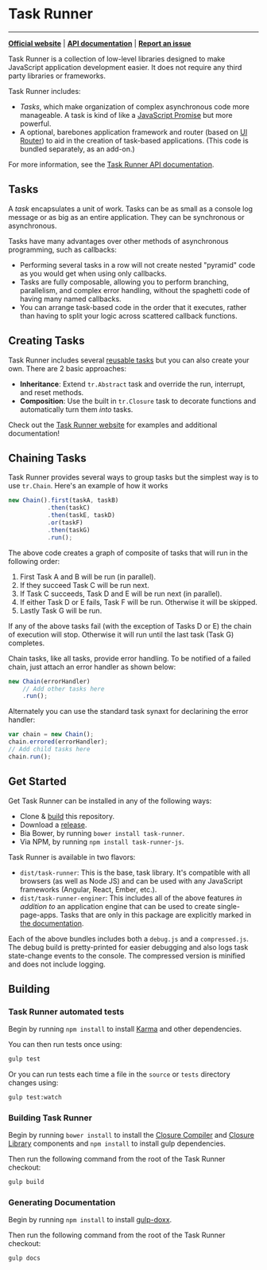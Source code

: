 
# Task Runner
---
**[Official website](http://bvaughn.github.io/task-runner/)** |
**[API documentation](http://rawgit.com/bvaughn/task-runner/master/docs/index.html)** |
**[Report an issue](https://github.com/bvaughn/task-runner/issues/new)**

Task Runner is a collection of low-level libraries designed to make JavaScript application development easier. It does not require any third party libraries or frameworks.

Task Runner includes:

* *Tasks*, which make organization of complex asynchronous code more manageable. A task is kind of like a [JavaScript Promise](https://developer.mozilla.org/en-US/docs/Web/JavaScript/Reference/Global_Objects/Promise) but more powerful.
* A optional, barebones application framework and router (based on [UI Router](https://github.com/angular-ui/ui-router/)) to aid in the creation of task-based applications. (This code is bundled separately, as an add-on.)

For more information, see the [Task Runner API documentation](http://rawgit.com/bvaughn/task-runner/master/docs/index.html).

## Tasks

A *task* encapsulates a unit of work. Tasks can be as small as a console log message or as big as an entire application. They can be synchronous or asynchronous.

Tasks have many advantages over other methods of asynchronous programming, such as callbacks:

* Performing several tasks in a row will not create nested "pyramid" code as you would get when using only callbacks.
* Tasks are fully composable, allowing you to perform branching, parallelism, and complex error handling, without the spaghetti code of having many named callbacks.
* You can arrange task-based code in the order that it executes, rather than having to split your logic across scattered callback functions.

## Creating Tasks

Task Runner includes several [reusable tasks](http://rawgit.com/bvaughn/task-runner/master/docs/index.html) but you can also create your own. There are 2 basic approaches:

* **Inheritance**: Extend `tr.Abstract` task and override the run, interrupt, and reset methods.
* **Composition**: Use the built in `tr.Closure` task to decorate functions and automatically turn them *into* tasks.

Check out the [Task Runner website](http://bvaughn.github.io/task-runner/) for examples and additional documentation!

## Chaining Tasks

Task Runner provides several ways to group tasks but the simplest way is to use `tr.Chain`. Here's an example of how it works

```js
new Chain().first(taskA, taskB)
           .then(taskC)
           .then(taskE, taskD)
           .or(taskF)
           .then(taskG)
           .run();
```

The above code creates a graph of composite of tasks that will run in the following order:

1. First Task A and B will be run (in parallel).
1. If they succeed Task C will be run next.
1. If Task C succeeds, Task D and E will be run next (in parallel).
1. If either Task D or E fails, Task F will be run. Otherwise it will be skipped.
1. Lastly Task G will be run.

If any of the above tasks fail (with the exception of Tasks D or E) the chain of execution will stop. Otherwise it will run until the last task (Task G) completes.

Chain tasks, like all tasks, provide error handling. To be notified of a failed chain, just attach an error handler as shown below:

```js
new Chain(errorHandler)
    // Add other tasks here
    .run();
```

Alternately you can use the standard task synaxt for declarining the error handler:

```js
var chain = new Chain();
chain.errored(errorHandler);
// Add child tasks here
chain.run();
```

## Get Started

Get Task Runner can be installed in any of the following ways:

* Clone & [build](README.md#building-task-runner) this repository.
* Download a [release](https://github.com/bvaughn/task-runner/tree/master/dist).
* Bia Bower, by running `bower install task-runner`.
* Via NPM, by running `npm install task-runner-js`.

Task Runner is available in two flavors:

* `dist/task-runner`: This is the base, task library. It's compatible with all browsers (as well as Node JS) and can be used with any JavaScript frameworks (Angular, React, Ember, etc.).
* `dist/task-runner-enginer`: This includes all of the above features *in addition to* an application engine that can be used to create single-page-apps. Tasks that are only in this package are explicitly marked in [the documentation](http://rawgit.com/bvaughn/task-runner/master/docs/index.html).

Each of the above bundles includes both a `debug.js` and a `compressed.js`. The debug build is pretty-printed for easier debugging and also logs task state-change events to the console. The compressed version is minified and does not include logging.

## Building

### Task Runner automated tests

Begin by running `npm install` to install [Karma](https://karma-runner.github.io) and other dependencies.

You can then run tests once using:
```bash
gulp test
```

Or you can run tests each time a file in the `source` or `tests` directory changes using:
```bash
gulp test:watch
```

### Building Task Runner

Begin by running `bower install` to install the [Closure Compiler](https://github.com/google/closure-compiler) and [Closure Library](https://github.com/google/closure-library) components and `npm install` to install gulp dependencies.

Then run the following command from the root of the Task Runner checkout:

```bash
gulp build
```

### Generating Documentation

Begin by running `npm install` to install [gulp-doxx](https://github.com/filipovskii/gulp-doxx/).

Then run the following command from the root of the Task Runner checkout:

```bash
gulp docs
```
